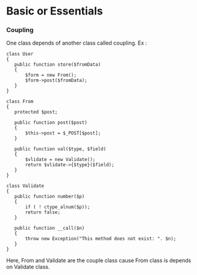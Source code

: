 # Basic or Essentials

### Coupling
 One class depends of another class called coupling.
 Ex : 
 ```
 class User
{
    public function store($fromData)
    {
        $form = new From();
        $form->post($fromData);
    }
}

class From
{
    protected $post;

    public function post($post)
    {
        $this->post = $_POST[$post];
    }

    public function val($type, $field)
    {
        $vlidate = new Validate();
        return $vlidate->{$type}($field);
    }
}

class Validate
{
    public function number($p)
    {
        if ( ! ctype_alnum($p));
        return false;
    }

    public function __call($n)
    {
        throw new Exception("This method does not exist: ". $n);
    }
}

  ```
  Here, From and Validate are the couple class cause From class is depends on Validate class.
